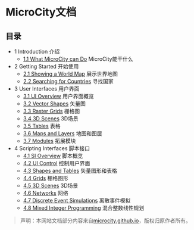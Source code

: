 # MicroCity文档

## 目录
- 1 Introduction 介绍
  - [1.1 What MicroCity can Do](1.1_what_microcity_can_do.md) MicroCity能干什么
- 2 Getting Started 开始使用
  - [2.1 Showing a World Map](2.1_showing_a_world_map.md) 展示世界地图
  - [2.2 Searching for Countries](2.2_searching_for_countries.md) 寻找国家
- 3 User Interfaces 用户界面
  - [3.1 UI Overview](3.1_ui_overview.md) 用户界面概览
  - [3.2 Vector Shapes](3.2_vector_shapes.md) 矢量图
  - [3.3 Raster Grids](3.3_raster_grids.md) 栅格图
  - [3.4 3D Scenes](3.4_3d_scenes.md) 3D场景
  - [3.5 Tables](3.5_tables.md) 表格
  - [3.6 Maps and Layers](3.6_maps_and_layers.md) 地图和图层
  - [3.7 Modules](3.7_modules.md) 拓展模块
- 4 Scripting Interfaces 脚本接口
  - [4.1 SI Overview](4.1_si_overview.md) 脚本概览
  - [4.2 UI Control](4.2_ui_control.md) 控制用户界面
  - [4.3 Shapes and Tables](4.3_shapes_and_tables.md) 矢量图形和表格
  - [4.4 Grids](4.4_grids.md) 栅格图形
  - [4.5 3D Scenes](4.5_3d_scenes.md) 3D场景
  - [4.6 Networks](4.6_networks.md) 网络
  - [4.7 Discrete Event Simulations](4.7_des_simulations.md) 离散事件模拟
  - [4.8 Mixed Integer Programming](4.8_mixed_integer_programming.md) 混合整数线性规划

> 声明：本网站文档部分内容来自[microcity.github.io](http://microcity.github.io)，版权归原作者所有。
